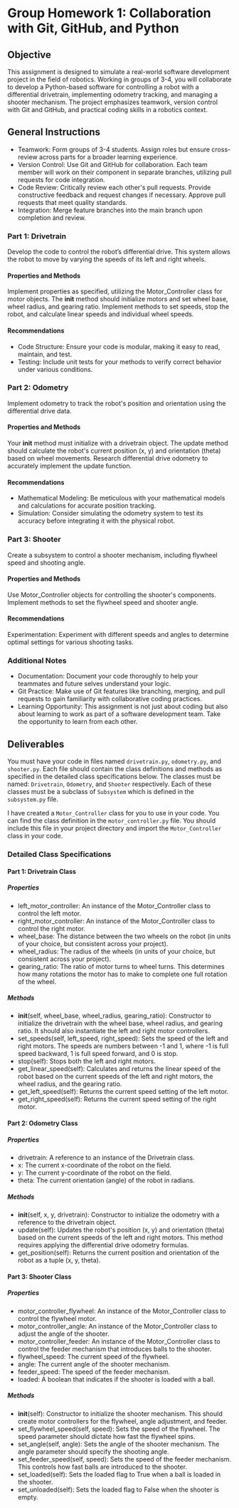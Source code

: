 
# Group Homework 1: Collaboration with Git, GitHub, and Python
## Objective
This assignment is designed to simulate a real-world software development project in the field of robotics. Working in groups of 3-4, you will collaborate to develop a Python-based software for controlling a robot with a differential drivetrain, implementing odometry tracking, and managing a shooter mechanism. The project emphasizes teamwork, version control with Git and GitHub, and practical coding skills in a robotics context.

## General Instructions
* Teamwork: Form groups of 3-4 students. Assign roles but ensure cross-review across parts for a broader learning experience.
* Version Control: Use Git and GitHub for collaboration. Each team member will work on their component in separate branches, utilizing pull requests for code integration.
* Code Review: Critically review each other's pull requests. Provide constructive feedback and request changes if necessary. Approve pull requests that meet quality standards.
* Integration: Merge feature branches into the main branch upon completion and review.

### Part 1: Drivetrain

Develop the code to control the robot’s differential drive. This system allows the robot to move by varying the speeds of its left and right wheels.

#### Properties and Methods

Implement properties as specified, utilizing the Motor_Controller class for motor objects.
The __init__ method should initialize motors and set wheel base, wheel radius, and gearing ratio.
Implement methods to set speeds, stop the robot, and calculate linear speeds and individual wheel speeds.

#### Recommendations

* Code Structure: Ensure your code is modular, making it easy to read, maintain, and test.
* Testing: Include unit tests for your methods to verify correct behavior under various conditions.

### Part 2: Odometry

Implement odometry to track the robot's position and orientation using the differential drive data.

#### Properties and Methods

Your __init__ method must initialize with a drivetrain object.
The update method should calculate the robot's current position (x, y) and orientation (theta) based on wheel movements.
Research differential drive odometry to accurately implement the update function.

#### Recommendations

* Mathematical Modeling: Be meticulous with your mathematical models and calculations for accurate position tracking.
* Simulation: Consider simulating the odometry system to test its accuracy before integrating it with the physical robot.

### Part 3: Shooter

Create a subsystem to control a shooter mechanism, including flywheel speed and shooting angle.

#### Properties and Methods

Use Motor_Controller objects for controlling the shooter's components.
Implement methods to set the flywheel speed and shooter angle.

#### Recommendations

Experimentation: Experiment with different speeds and angles to determine optimal settings for various shooting tasks.

### Additional Notes

* Documentation: Document your code thoroughly to help your teammates and future selves understand your logic.
* Git Practice: Make use of Git features like branching, merging, and pull requests to gain familiarity with collaborative coding practices.
* Learning Opportunity: This assignment is not just about coding but also about learning to work as part of a software development team. Take the opportunity to learn from each other.

## Deliverables

You must have your code in files named `drivetrain.py`, `odometry.py`, and `shooter.py`. Each file should 
contain the class definitions and methods as specified in the detailed class specifications below. 
The classes must be named: `Drivetrain`, `Odometry`, and `Shooter` respectively. Each of these classes must be a 
subclass of `Subsystem` which is defined in the `subsystem.py` file. 

I have created a `Motor_Controller` class for you to use in your code. You can find the class definition in the `motor_controller.py` file. 
You should include this file in your project directory and import the `Motor_Controller` class in your code.

### Detailed Class Specifications

#### Part 1: Drivetrain Class

##### Properties

* left_motor_controller: An instance of the Motor_Controller class to control the left motor.
* right_motor_controller: An instance of the Motor_Controller class to control the right motor.
* wheel_base: The distance between the two wheels on the robot (in units of your choice, but consistent across your project).
* wheel_radius: The radius of the wheels (in units of your choice, but consistent across your project).
* gearing_ratio: The ratio of motor turns to wheel turns. This determines how many rotations the motor has to make to complete one full rotation of the wheel.

##### Methods

* __init__(self, wheel_base, wheel_radius, gearing_ratio): Constructor to initialize the drivetrain with the wheel base, wheel radius, and gearing ratio. It should also instantiate the left and right motor controllers.
* set_speeds(self, left_speed, right_speed): Sets the speed of the left and right motors. The speeds are numbers between -1 and 1, where -1 is full speed backward, 1 is full speed forward, and 0 is stop.
* stop(self): Stops both the left and right motors.
* get_linear_speed(self): Calculates and returns the linear speed of the robot based on the current speeds of the left and right motors, the wheel radius, and the gearing ratio.
* get_left_speed(self): Returns the current speed setting of the left motor.
* get_right_speed(self): Returns the current speed setting of the right motor.

#### Part 2: Odometry Class

##### Properties

* drivetrain: A reference to an instance of the Drivetrain class.
* x: The current x-coordinate of the robot on the field.
* y: The current y-coordinate of the robot on the field.
* theta: The current orientation (angle) of the robot in radians.

##### Methods

* __init__(self, x, y, drivetrain): Constructor to initialize the odometry with a reference to the drivetrain object.
* update(self): Updates the robot's position (x, y) and orientation (theta) based on the current speeds of the left and right motors. This method requires applying the differential drive odometry formulas.
* get_position(self): Returns the current position and orientation of the robot as a tuple (x, y, theta).

#### Part 3: Shooter Class

##### Properties

* motor_controller_flywheel: An instance of the Motor_Controller class to control the flywheel motor.
* motor_controller_angle: An instance of the Motor_Controller class to adjust the angle of the shooter.
* motor_controller_feeder: An instance of the Motor_Controller class to control the feeder mechanism that introduces balls to the shooter.
* flywheel_speed: The current speed of the flywheel.
* angle: The current angle of the shooter mechanism.
* feeder_speed: The speed of the feeder mechanism.
* loaded: A boolean that indicates if the shooter is loaded with a ball.

##### Methods

* __init__(self): Constructor to initialize the shooter mechanism. This should create motor controllers for the flywheel, angle adjustment, and feeder.
* set_flywheel_speed(self, speed): Sets the speed of the flywheel. The speed parameter should dictate how fast the flywheel spins.
* set_angle(self, angle): Sets the angle of the shooter mechanism. The angle parameter should specify the shooting angle.
* set_feeder_speed(self, speed): Sets the speed of the feeder mechanism. This controls how fast balls are introduced to the shooter.
* set_loaded(self): Sets the loaded flag to True when a ball is loaded in the shooter.
* set_unloaded(self): Sets the loaded flag to False when the shooter is empty.


